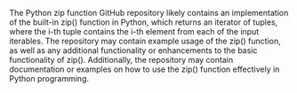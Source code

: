 The Python zip function GitHub repository likely contains an implementation of the built-in zip() function in Python, which returns an iterator of tuples, where the i-th tuple contains the i-th element from each of the input iterables. The repository may contain example usage of the zip() function, as well as any additional functionality or enhancements to the basic functionality of zip(). Additionally, the repository may contain documentation or examples on how to use the zip() function effectively in Python programming.

